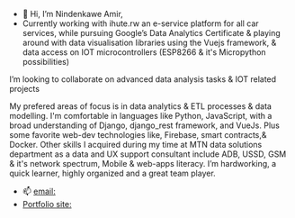 - 👋 Hi, I’m Nindenkawe Amir,
- Currently working with ihute.rw an e-service platform for all car services, while pursuing Google’s Data Analytics Certificate & playing around with data visualisation libraries using the Vuejs framework, & data access on IOT microcontrollers (ESP8266 & it's Micropython possibilities)

I’m looking to collaborate on advanced data analysis tasks & IOT related projects

My prefered areas of focus is in data analytics & ETL processes & data modelling. I'm comfortable in languages like Python, JavaScript, with a broad understanding of Django, django_rest framework, and VueJs. Plus some favorite web-dev technologies like, Firebase, smart contracts,& Docker. Other skills I acquired during my time at MTN data solutions department as a data and UX support consultant include ADB, USSD, GSM & it's network spectrum, Mobile & web-apps literacy. I’m hardworking, a quick learner, highly organized and a great team player.
- 📫 [email:](amir@nindenkawe.rw)
- [Portfolio site:](https://nindenkawe-3c105.web.app/)
